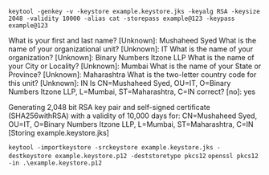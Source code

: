 `keytool -genkey -v -keystore example.keystore.jks -keyalg RSA -keysize 2048 -validity 10000 -alias cat -storepass example@123 -keypass example@123`

What is your first and last name?
  [Unknown]:  Mushaheed Syed
What is the name of your organizational unit?
  [Unknown]:  IT
What is the name of your organization?
  [Unknown]:  Binary Numbers Itzone LLP
What is the name of your City or Locality?
  [Unknown]:  Mumbai
What is the name of your State or Province?
  [Unknown]:  Maharashtra
What is the two-letter country code for this unit?
  [Unknown]:  IN
Is CN=Mushaheed Syed, OU=IT, O=Binary Numbers Itzone LLP, L=Mumbai, ST=Maharashtra, C=IN correct?
  [no]:  yes

Generating 2,048 bit RSA key pair and self-signed certificate (SHA256withRSA) with a validity of 10,000 days
        for: CN=Mushaheed Syed, OU=IT, O=Binary Numbers Itzone LLP, L=Mumbai, ST=Maharashtra, C=IN
[Storing example.keystore.jks]

`keytool -importkeystore -srckeystore example.keystore.jks -destkeystore example.keystore.p12 -deststoretype pkcs12`
`openssl pkcs12 -in .\example.keystore.p12`
